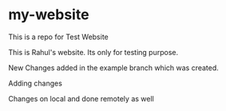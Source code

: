 # my-website
This is a repo for Test Website

This is Rahul's website. Its only for testing purpose.

New Changes added in the example branch which was created.

Adding changes

Changes on local and done remotely as well
